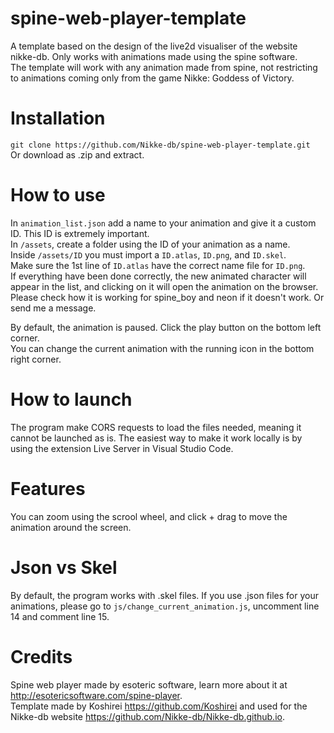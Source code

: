 # spine-web-player-template
A template based on the design of the live2d visualiser of the website nikke-db. Only works with animations made using the spine software.  
The template will work with any animation made from spine, not restricting to animations coming only from the game Nikke: Goddess of Victory.

# Installation
```git clone https://github.com/Nikke-db/spine-web-player-template.git```   
Or download as .zip and extract.

# How to use

In ```animation_list.json``` add a name to your animation and give it a custom ID. This ID is extremely important.  
In ```/assets```, create a folder using the ID of your animation as a name.   
Inside ```/assets/ID``` you must import a ```ID.atlas```, ```ID.png```, and ```ID.skel```.  
Make sure the 1st line of ```ID.atlas``` have the correct name file for ```ID.png```.  
If everything have been done correctly, the new animated character will appear in the list, and clicking on it will open the animation on the browser.  
Please check how it is working for spine_boy and neon if it doesn't work. Or send me a message.  
  
By default, the animation is paused. Click the play button on the bottom left corner.  
You can change the current animation with the running icon in the bottom right corner.  

# How to launch

The program make CORS requests to load the files needed, meaning it cannot be launched as is.   The easiest way to make it work locally is by using the extension Live Server in Visual Studio Code.

# Features

You can zoom using the scrool wheel, and click + drag to move the animation around the screen.

# Json vs Skel

By default, the program works with .skel files. If you use .json files for your animations, please go to ```js/change_current_animation.js```, uncomment line 14 and comment line 15.

# Credits

Spine web player made by esoteric software, learn more about it at http://esotericsoftware.com/spine-player.  
Template made by Koshirei https://github.com/Koshirei and used for the Nikke-db website https://github.com/Nikke-db/Nikke-db.github.io.
